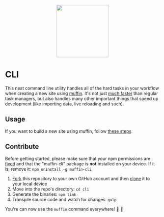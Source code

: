 <p align="center">
  <a href="http://muffin.cafe">
    <img src="http://i.imgur.com/buhMCWz.png" width="170">
  </a>
</p>

# CLI

This neat command line utility handles all of the hard tasks in your workflow when creating a new site using [muffin](http://muffin.cafe). It's not just [much faster](http://muffin.cafe/guide/workflow#builds) than regular task managers, but also handles many other important things that speed up development (like importing data, live reloading and such).

## Usage

If you want to build a new site using muffin, follow [these steps](http://muffin.cafe/guide/get-started).

## Contribute

Before getting started, please make sure that your npm permissions are [fixed](https://docs.npmjs.com/getting-started/fixing-npm-permissions) and that the "muffin-cli" package is **not** installed on your device. If it is, remove it: `npm uninstall -g muffin-cli`

1. [Fork](https://guides.github.com/activities/forking/) this repository to your own GitHub account and then [clone](https://guides.github.com/activities/forking/#clone) it to your local device
2. Move into the repo's directory: `cd cli`
3. Generate the binaries: `npm link`
4. Transpile source code and watch for changes: `gulp`

You're can now use the `muffin` command everywhere! :loudspeaker: :sheep:
